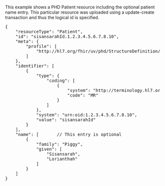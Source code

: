 This example shows a PHD Patient resource including the optional patient name entry. This particular resource was uploaded using a update-create transaction and thus the logical id is specified.

<pre>
{
	"resourceType": "Patient",
	"id": "sisansarahId.1.2.3.4.5.6.7.8.10",
	"meta": {
		"profile": [
			"http://hl7.org/fhir/uv/phd/StructureDefinition/PhdPatient"
		]
	},
	"identifier": [
		{
			"type": {
				"coding": [
					{
						"system": "http://terminology.hl7.org/CodeSystem/v2-0203",
						"code": "MR"
					}
				]
			},
			"system": "urn:oid:1.2.3.4.5.6.7.8.10",
			"value": "sisansarahId"
		}
	],
	"name": [		// This entry is optional
		{
			"family": "Piggy",
			"given": [
				"Sisansarah",
				"Lorianthah"
			]
		}
	]
}
</pre>